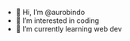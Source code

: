 - 👋 Hi, I’m @aurobindo
- 👀 I’m interested in  coding 
- 🌱 I’m currently learning web dev

<!---
aurobindo7439/aurobindo7439 is a ✨ special ✨ repository because its `README.md` (this file) appears on your GitHub profile.
You can click the Preview link to take a look at your changes.
--->

